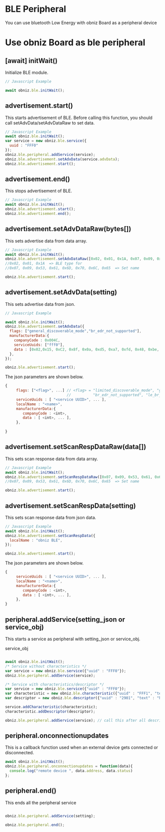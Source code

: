 # BLE Peripheral

You can use bluetooth Low Energy with obniz Board as a peripheral device

# Use obniz Board as ble peripheral

## \[await] initWait()

Initialize BLE module.

```Javascript
// Javascript Example

await obniz.ble.initWait(); 

```

## advertisement.start()
This starts advertisement of BLE.
Before calling this function, you should call setAdvData/setAdvDataRaw to set data.

```Javascript
// Javascript Example
await obniz.ble.initWait(); 
var service = new obniz.ble.service({
  uuid : "FFF0"
});
obniz.ble.peripheral.addService(service); 
obniz.ble.advertisement.setAdvData(service.advData);
obniz.ble.advertisement.start();
```

## advertisement.end()

This stops advertisement of BLE.

```Javascript
// Javascript Example
await obniz.ble.initWait(); 
obniz.ble.advertisement.start();
obniz.ble.advertisement.end();
```


## advertisement.setAdvDataRaw(bytes[])

This sets advertise data from data array.

```Javascript
// Javascript Example
await obniz.ble.initWait(); 
obniz.ble.advertisement.setAdvDataRaw([0x02, 0x01, 0x1A, 0x07, 0x09, 0x53, 0x61, 0x6D, 0x70, 0x6C, 0x65 ]);
//0x02, 0x01, 0x1A  => BLE type for 
//0x07, 0x09, 0x53, 0x61, 0x6D, 0x70, 0x6C, 0x65  => Set name

obniz.ble.advertisement.start();
```

## advertisement.setAdvData(setting)

This sets advertise data from json.

```Javascript
// Javascript Example

await obniz.ble.initWait(); 
obniz.ble.advertisement.setAdvData({
  flags: ["general_discoverable_mode","br_edr_not_supported"],
  manufacturerData:{
    companyCode : 0x004C,
    serviceUuids: ["fff0"],
    data : [0x02,0x15, 0xC2, 0x8f, 0x0a, 0xd5, 0xa7, 0xfd, 0x48, 0xbe, 0x9f, 0xd0, 0xea, 0xe9, 0xff, 0xd3, 0xa8, 0xbb,0x10,0x00,0x00,0x10,0xFF],
  },
});

obniz.ble.advertisement.start();
```

The json parameters are shown below.


```Javascript
{
     flags: ["<flag>", ...] // <flag> = "limited_discoverable_mode", "general_discoverable_mode", 
                            //          "br_edr_not_supported", "le_br_edr_controller", "le_br_edr_host"        
     serviceUuids : [ "<service UUID>", ... ],  
     localName : "<name>",
     manufacturerData:{
     	companyCode : <int>,
        data : [ <int>, ... ],
     },
   
}
```

## advertisement.setScanRespDataRaw(data[])
This sets scan response data from data array.

```Javascript
// Javascript Example
await obniz.ble.initWait(); 
obniz.ble.advertisement.setScanRespDataRaw([0x07, 0x09, 0x53, 0x61, 0x6D, 0x70, 0x6C, 0x65 ]);
//0x07, 0x09, 0x53, 0x61, 0x6D, 0x70, 0x6C, 0x65  => Set name

obniz.ble.advertisement.start();
```

## advertisement.setScanRespData(setting)

This sets scan response data from json data.

```Javascript
// Javascript Example
await obniz.ble.initWait(); 
obniz.ble.advertisement.setScanRespData({
  localName : "obniz BLE",
});

obniz.ble.advertisement.start();
```

The json parameters are shown below.



```Javascript
{
     serviceUuids : [ "<service UUID>", ... ],  
     localName : "<name>",
     manufacturerData:{
     	companyCode : <int>,
        data : [ <int>, ... ],
     },
}
```


## peripheral.addService(setting_json or service_obj)

This starts a service as peripheral with setting_json or service_obj.

service_obj
```Javascript

await obniz.ble.initWait(); 
/* Service without characteristics */
var service = new obniz.ble.service({"uuid" : "FFF0"});
obniz.ble.peripheral.addService(service);

/* Service with characteristics/descriptor */
var service = new obniz.ble.service({"uuid" : "FFF0"});
var characteristic = new obniz.ble.characteristic({"uuid" : "FFF1", "text": "Hi"});
var descriptor = new obniz.ble.descriptor({"uuid" : "2901", "text" : "hello world characteristic"});

service.addCharacteristic(characteristic);
characteristic.addDescriptor(descriptor);

obniz.ble.peripheral.addService(service); // call this after all descriptors and characteristics added to service.
```

## peripheral.onconnectionupdates

This is a callback function used when an external device gets connected or disconnected.
    
```Javascript
await obniz.ble.initWait(); 
obniz.ble.peripheral.onconnectionupdates = function(data){
  console.log("remote device ", data.address, data.status)
};

```

## peripheral.end()

This ends all the peripheral service
```Javascript

obniz.ble.peripheral.addService(setting);

obniz.ble.peripheral.end();
```
